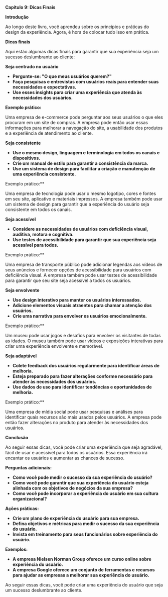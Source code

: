 **Capítulo 9: Dicas Finais**

**Introdução**

Ao longo deste livro, você aprendeu sobre os princípios e práticas do design da experiência. Agora, é hora de colocar tudo isso em prática.

**Dicas finais**

Aqui estão algumas dicas finais para garantir que sua experiência seja um sucesso deslumbrante ao cliente:

**Seja centrado no usuário**

* **Pergunte-se: "O que meus usuários querem?"**
* **Faça pesquisas e entrevistas com usuários reais para entender suas necessidades e expectativas.**
* **Use esses insights para criar uma experiência que atenda às necessidades dos usuários.**

**Exemplo prático:**

Uma empresa de e-commerce pode perguntar aos seus usuários o que eles procuram em um site de compras. A empresa pode então usar essas informações para melhorar a navegação do site, a usabilidade dos produtos e a experiência de atendimento ao cliente.

**Seja consistente**

* **Use o mesmo design, linguagem e terminologia em todos os canais e dispositivos.**
* **Crie um manual de estilo para garantir a consistência da marca.**
* **Use um sistema de design para facilitar a criação e manutenção de uma experiência consistente.**

Exemplo prático:**

Uma empresa de tecnologia pode usar o mesmo logotipo, cores e fontes em seu site, aplicativo e materiais impressos. A empresa também pode usar um sistema de design para garantir que a experiência do usuário seja consistente em todos os canais.

**Seja acessível**

* **Considere as necessidades de usuários com deficiência visual, auditiva, motora e cognitiva.**
* **Use testes de acessibilidade para garantir que sua experiência seja acessível para todos.**

Exemplo prático:**

Uma empresa de transporte público pode adicionar legendas aos vídeos de seus anúncios e fornecer opções de acessibilidade para usuários com deficiência visual. A empresa também pode usar testes de acessibilidade para garantir que seu site seja acessível a todos os usuários.

**Seja envolvente**

* **Use design interativo para manter os usuários interessados.**
* **Adicione elementos visuais atraentes para chamar a atenção dos usuários.**
* **Crie uma narrativa para envolver os usuários emocionalmente.**

Exemplo prático:**

Um museu pode usar jogos e desafios para envolver os visitantes de todas as idades. O museu também pode usar vídeos e exposições interativas para criar uma experiência envolvente e memorável.

**Seja adaptável**

* **Colete feedback dos usuários regularmente para identificar áreas de melhoria.**
* **Esteja preparado para fazer alterações conforme necessário para atender às necessidades dos usuários.**
* **Use dados de uso para identificar tendências e oportunidades de melhoria.**

Exemplo prático:**

Uma empresa de mídia social pode usar pesquisas e análises para identificar quais recursos são mais usados pelos usuários. A empresa pode então fazer alterações no produto para atender às necessidades dos usuários.

**Conclusão**

Ao seguir essas dicas, você pode criar uma experiência que seja agradável, fácil de usar e acessível para todos os usuários. Essa experiência irá encantar os usuários e aumentar as chances de sucesso.

**Perguntas adicionais:**

* **Como você pode medir o sucesso da sua experiência do usuário?**
* **Como você pode garantir que sua experiência do usuário esteja alinhada com os objetivos de negócios da sua empresa?**
* **Como você pode incorporar a experiência do usuário em sua cultura organizacional?**

**Ações práticas:**

* **Crie um plano de experiência do usuário para sua empresa.**
* **Defina objetivos e métricas para medir o sucesso da sua experiência do usuário.**
* **Invista em treinamento para seus funcionários sobre experiência do usuário.**

**Exemplos:**

* **A empresa Nielsen Norman Group oferece um curso online sobre experiência do usuário.**
* **A empresa Google oferece um conjunto de ferramentas e recursos para ajudar as empresas a melhorar sua experiência do usuário.**

Ao seguir essas dicas, você pode criar uma experiência do usuário que seja um sucesso deslumbrante ao cliente.
